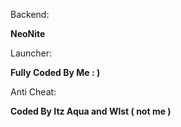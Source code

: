 Backend:

**NeoNite**

Launcher:

**Fully Coded By Me : )**

Anti Cheat:

**Coded By Itz Aqua and Wlst ( not me )**
